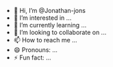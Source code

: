 - 👋 Hi, I’m @Jonathan-jons
- 👀 I’m interested in ...
- 🌱 I’m currently learning ...
- 💞️ I’m looking to collaborate on ...
- 📫 How to reach me ...
- 😄 Pronouns: ...
- ⚡ Fun fact: ...

<!---
Jonathan-jons/Jonathan-jons is a ✨ special ✨ repository because its `README.md` (this file) appears on your GitHub profile.
You can click the Preview link to take a look at your changes.
--->
